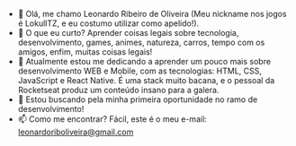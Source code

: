 - 👋 Olá, me chamo Leonardo Ribeiro de Oliveira (Meu nickname nos jogos é LokullTZ, e eu costumo utilizar como apelido!).
- 👀 O que eu curto? Aprender coisas legais sobre tecnologia, desenvolvimento, games, animes, natureza, carros, tempo com os amigos, enfim, muitas coisas legais!
- 🌱 Atualmente estou me dedicando a aprender um pouco mais sobre desenvolvimento WEB e Mobile, com as tecnologias: HTML, CSS, JavaScript e React Native. É uma stack muito bacana, e o pessoal da Rocketseat produz um conteúdo insano para a galera.
- 💞️ Estou buscando pela minha primeira oportunidade no ramo de desenvolvimento!
- 📫 Como me encontrar? Fácil, este é o meu e-mail: leonardoriboliveira@gmail.com

<!---
LokullTZ/LokullTZ is a ✨ special ✨ repository because its `README.md` (this file) appears on your GitHub profile.
You can click the Preview link to take a look at your changes.
--->
